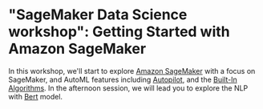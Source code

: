 # "SageMaker Data Science workshop": Getting Started with Amazon SageMaker

In this workshop, we'll start to explore [Amazon SageMaker](https://aws.amazon.com/sagemaker/) with a focus on SageMaker, and AutoML features including [Autopilot](https://aws.amazon.com/sagemaker/autopilot/), and the [Built-In Algorithms](https://docs.aws.amazon.com/sagemaker/latest/dg/algos.html). In the afternoon session, we will lead you to explore the NLP with [Bert](https://towardsdatascience.com/bert-explained-state-of-the-art-language-model-for-nlp-f8b21a9b6270) model. 
